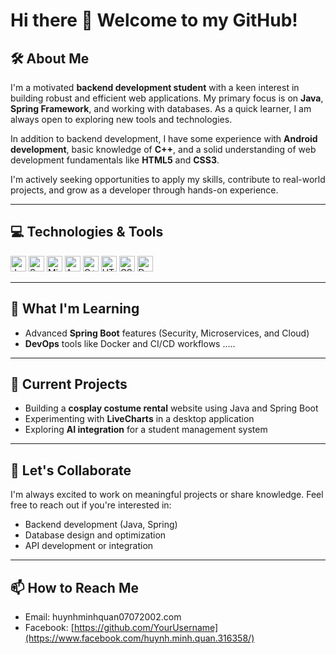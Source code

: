 # Hi there 👋 Welcome to my GitHub!

## 🛠 About Me  
I'm a motivated **backend development student** with a keen interest in building robust and efficient web applications. My primary focus is on **Java**, **Spring Framework**, and working with databases. As a quick learner, I am always open to exploring new tools and technologies.  

In addition to backend development, I have some experience with **Android development**, basic knowledge of **C++**, and a solid understanding of web development fundamentals like **HTML5** and **CSS3**.  

I'm actively seeking opportunities to apply my skills, contribute to real-world projects, and grow as a developer through hands-on experience.  


---

## 💻 Technologies & Tools
<p align="left">
  <img src="https://img.shields.io/badge/Java-ED8B00?style=for-the-badge&logo=openjdk&logoColor=white" alt="Java" title="Java" height="25" />
  <img src="https://img.shields.io/badge/Spring%20Boot-6DB33F?style=for-the-badge&logo=springboot&logoColor=white" alt="Spring Boot" title="Spring Boot" height="25" />
  <img src="https://img.shields.io/badge/Microsoft%20SQL%20Server-CC2927?logo=microsoftsqlserver&logoColor=fff&style=for-the-badge" alt="Microsoft SQL Server" title="Microsoft SQL Server" height="25" />
  <img src="https://img.shields.io/badge/Android-3DDC84?style=for-the-badge&logo=android&logoColor=white" alt="Android" title="Android" height="25" />
  <img src="https://img.shields.io/badge/-c++-blue?style=for-the-badge&logo=c%2B%2B&logoColor=white" alt="C++" title="C++" height="25" />
  <img src="https://img.shields.io/badge/HTML5-E34F26?style=for-the-badge&logo=html5&logoColor=white" alt="HTML5" title="HTML5" height="25" />
  <img src="https://img.shields.io/badge/CSS3-1572B6?style=for-the-badge&logo=css3&logoColor=white" alt="CSS3" title="CSS3" height="25" />
  <img src="https://img.shields.io/badge/Docker-2496ED?style=for-the-badge&logo=docker&logoColor=white" alt="Docker" title="Docker" height="25" />
</p>

---

## 🌱 What I'm Learning
- Advanced **Spring Boot** features (Security, Microservices, and Cloud)
- **DevOps** tools like Docker and CI/CD workflows
.....

---

## 🔭 Current Projects
- Building a **cosplay costume rental** website using Java and Spring Boot
- Experimenting with **LiveCharts** in a desktop application
- Exploring **AI integration** for a student management system

---

## 👯 Let's Collaborate
I'm always excited to work on meaningful projects or share knowledge. Feel free to reach out if you're interested in:
- Backend development (Java, Spring)
- Database design and optimization
- API development or integration

---

## 📫 How to Reach Me
- Email: huynhminhquan07072002.com
- Facebook: [https://github.com/YourUsername](https://www.facebook.com/huynh.minh.quan.316358/)
